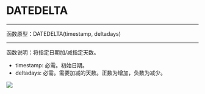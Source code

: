 # DATEDELTA
*****
函数原型：DATEDELTA(timestamp, deltadays)
*****
函数说明：将指定日期加/减指定天数。

* timestamp: 必需。初始日期。
* deltadays: 必需。需要加减的天数。正数为增加，负数为减少。

![](http://docfiles.baibaoyun.com/FtFiIjNG9wFsNPxKIsWluLQ5-DyZ)
